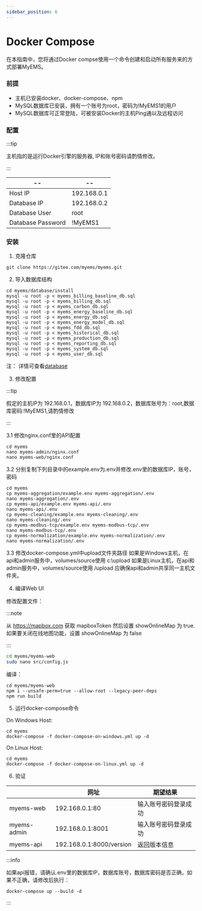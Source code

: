 ```yaml
---
sidebar_position: 6
---
```


# Docker Compose

在本指南中，您将通过Docker compse使用一个命令创建和启动所有服务来的方式部署MyEMS。

### 前提

- 主机已安装docker、docker-compose、npm
- MySQL数据库已安装，拥有一个账号为root，密码为!MyEMS1的用户
- MySQL数据库可正常登陆，可被安装Docker的主机Ping通以及远程访问

### 配置

:::tip

主机指的是运行Docker引擎的服务器, IP和账号密码请酌情修改。

:::

| --                | --          |
| ----------        | ----------- |
| Host IP           | 192.168.0.1 |
| Database IP       | 192.168.0.2 |
| Database User     | root        |
| Database Password | !MyEMS1     |

### 安装

1.  克隆仓库
```
git clone https://gitee.com/myems/myems.git
```

2.  导入数据库结构

```
cd myems/database/install
mysql -u root -p < myems_billing_baseline_db.sql
mysql -u root -p < myems_billing_db.sql
mysql -u root -p < myems_carbon_db.sql
mysql -u root -p < myems_energy_baseline_db.sql
mysql -u root -p < myems_energy_db.sql
mysql -u root -p < myems_energy_model_db.sql
mysql -u root -p < myems_fdd_db.sql
mysql -u root -p < myems_historical_db.sql
mysql -u root -p < myems_production_db.sql
mysql -u root -p < myems_reporting_db.sql
mysql -u root -p < myems_system_db.sql
mysql -u root -p < myems_user_db.sql
```
注： 详情可查看[database](./database.md)


3.  修改配置

:::tip

假定的主机IP为 192.168.0.1，数据库IP为 192.168.0.2，数据库账号为：root,数据库密码:!MyEMS1,请酌情修改

:::

3.1  修改nginx.conf里的API配置
```
cd myems
nano myems-admin/nginx.conf
nano myems-web/nginx.conf
```

3.2  分别复制下列目录中的example.env为.env并修改.env里的数据库IP，账号，密码
```
cd myems
cp myems-aggregation/example.env myems-aggregation/.env
nano myems-aggregation/.env
cp myems-api/example.env myems-api/.env
nano myems-api/.env
cp myems-cleaning/example.env myems-cleaning/.env
nano myems-cleaning/.env
cp myems-modbus-tcp/example.env myems-modbus-tcp/.env
nano myems-modbus-tcp/.env
cp myems-normalization/example.env myems-normalization/.env
nano myems-normalization/.env
```

3.3 修改docker-compose.yml中upload文件夹路径
如果是Windows主机，在api和admin服务中，volumes/source使用 c:\upload
如果是Linux主机，在api和admin服务中，volumes/source使用 /upload
应确保api和admin共享同一主机文件夹。

4.  编译Web UI

修改配置文件：

:::note

从 https://mapbox.com 获取 mapboxToken 然后设置 showOnlineMap 为 true. 如果要关闭在线地图功能，设置 showOnlineMap 为 false

:::

```bash
cd myems/myems-web
sudo nano src/config.js
```

编译：
```
cd myems/myems-web
npm i --unsafe-perm=true --allow-root --legacy-peer-deps
npm run build
```

5. 运行docker-compose命令

On Windows Host:
```
cd myems
docker-compose -f docker-compose-on-windows.yml up -d
```

On Linux Host:

```
cd myems
docker-compose -f docker-compose-on-linux.yml up -d
```

6. 验证

|             | 网址                    | 期望结果           |
| ----------- | ----------------------- | ---------------- |
| myems-web   | 192.168.0.1:80          | 输入账号密码登录成功 |
| myems-admin | 192.168.0.1:8001        | 输入账号密码登录成功 |
| myems-api   | 192.168.0.1:8000/version| 返回版本信息       |

:::info

如果api报错，请确认.env里的数据库IP，数据库账号，数据库密码是否正确，如果不正确，请修改后执行：

```
docker-compose up --build -d
```

:::
